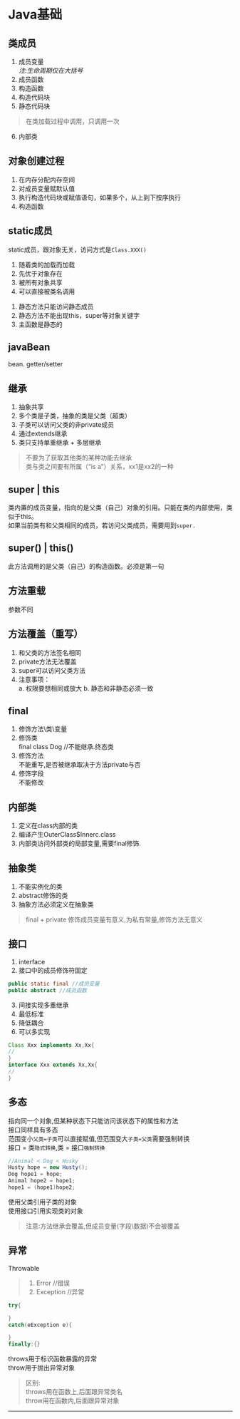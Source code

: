 # Java基础
## 类成员
1. 成员变量<br>
*注:生命周期仅在大括号*
2. 成员函数
3. 构造函数
4. 构造代码块
5. 静态代码块
>在类加载过程中调用，只调用一次
6. 内部类
## 对象创建过程
1. 在内存分配内存空间
2. 对成员变量赋默认值
3. 执行构造代码块或赋值语句，如果多个，从上到下按序执行
4. 构造函数
## static成员
static成员，跟对象无关，访问方式是`Class.XXX()`<br>
1. 随着类的加载而加载
2. 先优于对象存在
3. 被所有对象共享
4. 可以直接被类名调用
>
1. 静态方法只能访问静态成员<br>
2. 静态方法不能出现this，super等对象关键字<br>
3. 主函数是静态的
## javaBean
bean.
getter/setter
## 继承
1. 抽象共享
2. 多个类是子类，抽象的类是父类（超类）
3. 子类可以访问父类的非private成员
4. 通过extends继承
5. 类只支持单重继承 + 多层继承
>不要为了获取其他类的某种功能去继承<br>
类与类之间要有所属（“is a”）关系，xx1是xx2的一种
## super | this
类内置的成员变量，指向的是父类（自己）对象的引用。只能在类的内部使用，类似于this。<br>
如果当前类有和父类相同的成员，若访问父类成员，需要用到`super.`
## super() | this()
此方法调用的是父类（自己）的构造函数。必须是第一句
## 方法重载
参数不同
## 方法覆盖（重写）
1. 和父类的方法签名相同
2. private方法无法覆盖
3. super可以访问父类方法
4. 注意事项：<br>
    a. 权限要想相同或放大
    b. 静态和非静态必须一致
## final
1. 修饰方法\类\变量
2. 修饰类<br>
final class Dog    //不能继承.终态类
3. 修饰方法<br>
不能重写,是否被继承取决于方法private与否
4. 修饰字段<br>
不能修改
## 内部类
1. 定义在class内部的类
2. 编译产生OuterClass$Innerc.class
3. 内部类访问外部类的局部变量,需要final修饰.
## 抽象类
1. 不能实例化的类
2. abstract修饰的类
3. 抽象方法必须定义在抽象类          
>final  + private 修饰成员变量有意义,为私有常量,修饰方法无意义
## 接口
1. interface
2. 接口中的成员修饰符固定<br>
```java
public static final //成员变量
public abstract //成员函数
```
3. 间接实现多重继承
4. 最低标准
5. 降低耦合
6. 可以多实现
```java
Class Xxx implements Xx,Xx{
//
}
interface Xxx extends Xx,Xx{
//
}
```
## 多态
指向同一个对象,但某种状态下只能访问该状态下的属性和方法<br>
接口同样具有多态<br>
范围变小`父类=子类`可以直接赋值,但范围变大`子类=父类`需要强制转换<br>
接口 = 类`隐式转换`,类 = 接口`强制转换`
```java
//Animal < Dog < Husky
Husty hope = new Husty();
Dog hope1 = hope;
Animal hope2 = hope1;
hope1 = (hope1)hope2;
```
使用父类引用子类的对象<br>
使用接口引用实现类的对象<br>
>注意:方法继承会覆盖,但成员变量(字段\数据)不会被覆盖
## 异常
Throwable
>1. Error  //错误<br>
>2. Exception  //异常
```java
try{

}
catch(eException e){

}
finally:{}
```
throws用于标识函数暴露的异常<br>
throw用于抛出异常对象
>区别:<br>
throws用在函数上,后面跟异常类名<br>
throw用在函数内,后面跟异常对象
---
